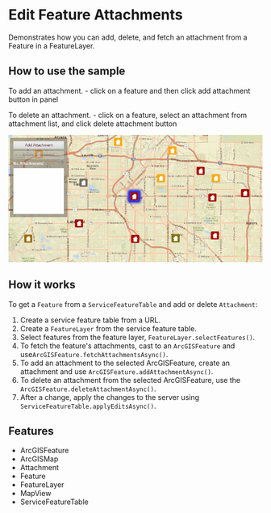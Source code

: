 <h1>Edit Feature Attachments</h1>

<p>Demonstrates how you can add, delete, and fetch an attachment from a Feature in a FeatureLayer. </p>

<h2>How to use the sample</h2>

<p>To add an attachment.
  - click on a feature and then click add attachment button in panel</p>

<p>To delete an attachment.
  - click on a feature, select an attachment from attachment list, and click delete attachment button</p>

<p><img src="EditFeatureAttachments.gif"/></p>

<h2>How it works</h2>

<p>To get a <code>Feature</code> from a <code>ServiceFeatureTable</code> and add or delete <code>Attachment</code>:</p>

<ol>
  <li>Create a service feature table from a URL.</li>
  <li>Create a <code>FeatureLayer</code> from the service feature table.</li>
  <li>Select features from the feature layer, <code>FeatureLayer.selectFeatures()</code>.</li>
  <li>To fetch the feature's attachments, cast to an <code>ArcGISFeature</code> and use<code>ArcGISFeature.fetchAttachmentsAsync()</code>.</li>
  <li>To add an attachment to the selected ArcGISFeature, create an attachment and use <code>ArcGISFeature.addAttachmentAsync()</code>.</li>
  <li>To delete an attachment from the selected ArcGISFeature, use the <code>ArcGISFeature.deleteAttachmentAsync()</code>.</li>
  <li>After a change, apply the changes to the server using <code>ServiceFeatureTable.applyEditsAsync()</code>.</li>
</ol>

<h2>Features</h2>

<ul>
  <li>ArcGISFeature</li>
  <li>ArcGISMap</li>
  <li>Attachment</li>
  <li>Feature</li>
  <li>FeatureLayer</li>
  <li>MapView</li>
  <li>ServiceFeatureTable</li>
</ul>


